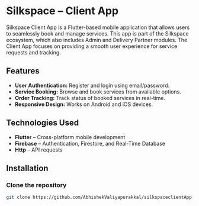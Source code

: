 # Silkspace – Client App

Silkspace Client App is a Flutter-based mobile application that allows users to seamlessly book and manage services. This app is part of the Silkspace ecosystem, which also includes Admin and Delivery Partner modules. The Client App focuses on providing a smooth user experience for service requests and tracking.

## Features

- **User Authentication:** Register and login using email/password.
- **Service Booking:** Browse and book services from available options.
- **Order Tracking:** Track status of booked services in real-time.
- **Responsive Design:** Works on Android and iOS devices.

## Technologies Used

- **Flutter** – Cross-platform mobile development
- **Firebase** – Authentication, Firestore, and Real-Time Database
- **Http** – API requests

## Installation

### Clone the repository
```bash
git clone https://github.com/AbhishekValiyapurakkal/silkspaceclientApp.git
